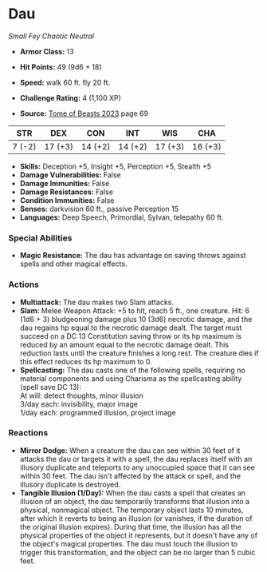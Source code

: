# Dau

*Small* *Fey* *Chaotic Neutral*

- **Armor Class:** 13
- **Hit Points:** 49 (9d6 + 18)
- **Speed:** walk 60 ft. fly 20 ft.

- **Challenge Rating:** 4 (1,100 XP)
- **Source:** [Tome of Beasts 2023](https://koboldpress.com/kpstore/product/tome-of-beasts-1-2023-edition/) page 69

| STR | DEX | CON | INT | WIS | CHA |
| --- | --- | --- | --- | --- | --- |
| 7 (-2) | 17 (+3) | 14 (+2) | 14 (+2) | 17 (+3) | 16 (+3) |

- **Skills:** Deception +5, Insight +5, Perception +5, Stealth +5
- **Damage Vulnerabilities:** False
- **Damage Immunities:** False
- **Damage Resistances:** False
- **Condition Immunities:** False
- **Senses:** darkvision 60 ft., passive Perception 15
- **Languages:** Deep Speech, Primordial, Sylvan, telepathy 60 ft.

### Special Abilities

- **Magic Resistance:** The dau has advantage on saving throws against spells and other magical effects.

### Actions

- **Multiattack:** The dau makes two Slam attacks.
- **Slam:** Melee Weapon Attack: +5 to hit, reach 5 ft., one creature. Hit: 6 (1d6 + 3) bludgeoning damage plus 10 (3d6) necrotic damage, and the dau regains hp equal to the necrotic damage dealt. The target must succeed on a DC 13 Constitution saving throw or its hp maximum is reduced by an amount equal to the necrotic damage dealt. This reduction lasts until the creature finishes a long rest. The creature dies if this effect reduces its hp maximum to 0.
- **Spellcasting:** The dau casts one of the following spells, requiring no material components and using Charisma as the spellcasting ability (spell save DC 13):<br>At will: detect thoughts, minor illusion<br>3/day each: invisibility, major image<br>1/day each: programmed illusion, project image

### Reactions

- **Mirror Dodge:** When a creature the dau can see within 30 feet of it attacks the dau or targets it with a spell, the dau replaces itself with an illusory duplicate and teleports to any unoccupied space that it can see within 30 feet. The dau isn't affected by the attack or spell, and the illusory duplicate is destroyed.
- **Tangible Illusion (1/Day):** When the dau casts a spell that creates an illusion of an object, the dau temporarily transforms that illusion into a physical, nonmagical object. The temporary object lasts 10 minutes, after which it reverts to being an illusion (or vanishes, if the duration of the original illusion expires). During that time, the illusion has all the physical properties of the object it represents, but it doesn't have any of the object's magical properties. The dau must touch the illusion to trigger this transformation, and the object can be no larger than 5 cubic feet.
